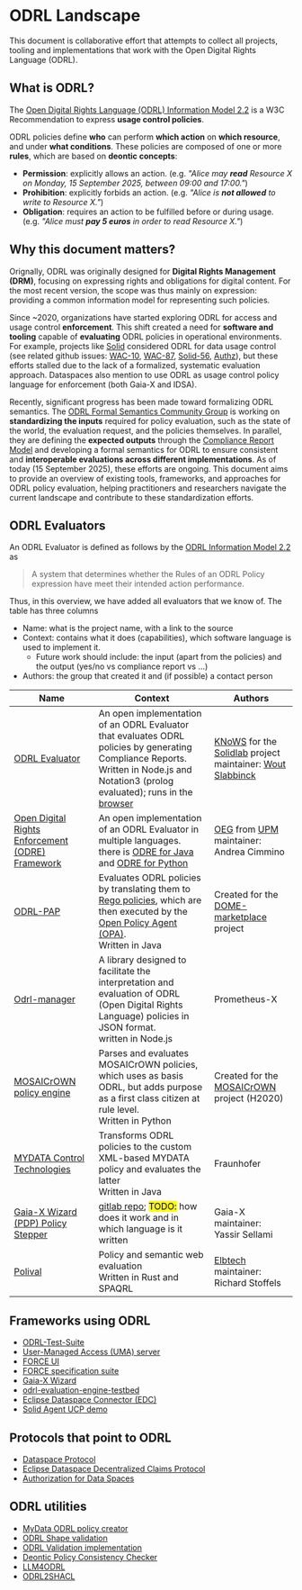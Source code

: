 # ODRL Landscape

This document is collaborative effort that attempts to collect all projects, tooling and implementations that work with the Open Digital Rights Language (ODRL).

## What is ODRL?

The [Open Digital Rights Language (ODRL) Information Model 2.2](https://www.w3.org/TR/odrl-model/) is a W3C Recommendation to express **usage control policies**.

ODRL policies define **who** can perform **which action** on **which resource**, and under **what conditions**. These policies are composed of one or more **rules**, which are based on **deontic concepts**:
- **Permission**: explicitly allows an action. (e.g. *"Alice may **read** Resource X on Monday, 15 September 2025, between 09:00 and 17:00."*)  
- **Prohibition**: explicitly forbids an action. (e.g. *"Alice is **not allowed** to write to Resource X."*)  
- **Obligation**: requires an action to be fulfilled before or during usage. (e.g. *"Alice must **pay 5 euros** in order to read Resource X."*)  

## Why this document matters?

Orignally, ODRL was originally designed for **Digital Rights Management (DRM)**, focusing on expressing rights and obligations for digital content. 
For the most recent version, the scope was thus mainly on expression: providing a common information model for representing such policies.

Since ~2020, organizations have started exploring ODRL for access and usage control **enforcement**.
This shift created a need for **software and tooling** capable of **evaluating** ODRL policies in operational environments. 
For example, projects like [Solid](https://solidproject.org/TR/protocol) considered ODRL for data usage control (see related github issues: [WAC-10](https://github.com/solid/web-access-control-spec/issues/10), [WAC-87](https://github.com/solid/web-access-control-spec/issues/87), [Solid-56](https://github.com/solid/specification/issues/56#issuecomment-872020854), [Authz](https://solid.github.io/authorization-panel/authorization-ucr/#conditional-time)), but these efforts stalled due to the lack of a formalized, systematic evaluation approach.
Dataspaces also mention to use ODRL as usage control policy language for enforcement (both Gaia-X and IDSA).

Recently, significant progress has been made toward formalizing ODRL semantics.
The [ODRL Formal Semantics Community Group](https://w3id.org/odrl-fs/) is working on **standardizing the inputs** required for policy evaluation, such as the state of the world, the evaluation request, and the policies themselves.
In parallel, they are defining the **expected outputs** through the [Compliance Report Model](https://w3id.org/force/compliance-report) and developing a formal semantics for ODRL to ensure consistent and **interoperable evaluations across different implementations**.
As of today (15 September 2025), these efforts are ongoing.
This document aims to provide an overview of existing tools, frameworks, and approaches for ODRL policy evaluation, helping practitioners and researchers navigate the current landscape and contribute to these standardization efforts.

## ODRL Evaluators

An ODRL Evaluator is defined as follows by the [ODRL Information Model 2.2](https://www.w3.org/TR/odrl-model/) as

>  A system that determines whether the Rules of an ODRL Policy expression have meet their intended action performance.

Thus, in this overview, we have added all evaluators that we know of. 
The table has three columns
- Name: what is the project name, with a link to the source
- Context: contains what it does (capabilities), which software language is used to implement it. 
  - Future work should include: the input (apart from the policies) and the output (yes/no vs compliance report vs ...)
- Authors: the group that created it and (if possible) a contact person

| Name                                                                                                 | Context                                                                                                                                                                                                                                 | Authors                                                                                                                                                    |
| ---------------------------------------------------------------------------------------------------- | --------------------------------------------------------------------------------------------------------------------------------------------------------------------------------------------------------------------------------------- | ---------------------------------------------------------------------------------------------------------------------------------------------------------- |
| [ODRL Evaluator](https://w3id.org/force/evaluator)                                                   | An open implementation of an ODRL Evaluator that evaluates ODRL policies by generating Compliance Reports.<br> Written in Node.js and Notation3 (prolog evaluated); runs in the [browser](https://w3id.org/force/demo)                  | [KNoWS](https://knows.idlab.ugent.be/) for the [Solidlab](https://solidlab.be/) project <br/> maintainer: [Wout Slabbinck](mailto:wout.slabbinck@ugent.be) |
| [Open Digital Rights Enforcement (ODRE) Framework](https://github.com/ODRE-Framework/odre-framework) | An open implementation of an ODRL Evaluator in multiple languages. <br> there is [ODRE for Java](https://github.com/ODRE-Framework/odre-java) and [ODRE for Python](https://github.com/ODRE-Framework/odre-python)                      | [OEG](https://oeg.fi.upm.es/) from [UPM](https://www.upm.es/) <br> maintainer: Andrea Cimmino                                                              |
| [ODRL-PAP](https://github.com/wistefan/odrl-pap)                                                     | Evaluates ODRL policies by translating them to [Rego policies](https://www.openpolicyagent.org/docs/policy-language), which are then executed by the [Open Policy Agent (OPA)](https://www.openpolicyagent.org/).  <br> Written in Java | Created for the [DOME-marketplace](https://dome-marketplace.eu/about) project                                                                              |
| [Odrl-manager](https://github.com/Prometheus-X-association/odrl-manager)                             | A library designed to facilitate the interpretation and evaluation of ODRL (Open Digital Rights Language) policies in JSON format.     <br> written in Node.js                                                                          | Prometheus-X                                                                                                                                               |
| [MOSAICrOWN policy engine](https://github.com/mosaicrown/policy-engine)                              | Parses and evaluates MOSAICrOWN policies, which uses as basis ODRL, but adds purpose as a first class citizen at rule level.<br> Written in Python                                                                                      | Created for the [MOSAICrOWN](https://cordis.europa.eu/project/id/825333) project (H2020)                                                                   |
| [MYDATA Control Technologies](https://git.iese.fraunhofer.de/mydata)                                 | Transforms ODRL policies to the custom XML-based MYDATA policy and evaluates the latter <br> Written in Java                                                                                                                            | Fraunhofer                                                                                                                                                 |
| [Gaia-X Wizard (PDP) Policy Stepper](https://wizard.lab.gaia-x.eu/policyStepper)                     | [gitlab repo](https://gitlab.com/gaia-x/lab/gaia-x-onboarding-prototypes/gx-signing-tool); <mark>TODO:</mark> how does it work and in which language is it written                                                                      | Gaia-X <br> maintainer: Yassir Sellami                                                                                                                     |
| [Polival](https://codeberg.org/elbtech/Polival)                                                      | Policy and semantic web evaluation <br> Written in Rust and SPAQRL                                                                                                                                                                      | [Elbtech](https://elbtech.dev/) <br> maintainer: Richard Stoffels                                                                                          |


## Frameworks using ODRL

- [ODRL-Test-Suite](https://w3id.org/force/test-suite)
- [User-Managed Access (UMA) server](https://github.com/SolidLabResearch/user-managed-access)
- [FORCE UI](https://w3id.org/force/demo)
- [FORCE specification suite](https://w3id.org/force)
- [Gaia-X Wizard](https://wizard.lab.gaia-x.eu/development)
- [odrl-evaluation-engine-testbed](https://gitlab.com/gaia-x/lab/policy-reasoning/odrl-toolbox/-/tree/main/odrl-evaluation-engine-testbed)
- [Eclipse Dataspace Connector (EDC)](https://github.com/eclipse-edc/Connector)
- [Solid Agent UCP demo](https://github.com/SolidLabResearch/Solid-Agent/tree/feat/sosy/documentation/ucp)


## Protocols that point to ODRL

- [Dataspace Protocol](https://eclipse-dataspace-protocol-base.github.io/DataspaceProtocol)
- [Eclipse Dataspace Decentralized Claims Protocol](https://eclipse-dataspace-dcp.github.io/decentralized-claims-protocol/)
- [Authorization for Data Spaces](https://spec.knows.idlab.ugent.be/A4DS/L1/latest/)

## ODRL utilities

- [MyData ODRL policy creator](https://odrl-pap.mydata-control.de/)
- [ODRL Shape validation](https://github.com/woutslabbinck/ODRL-shape)
- [ODRL Validation implementation](https://odrlapi.appspot.com/)
- [Deontic Policy Consistency Checker](https://knowledgeonwebscale.github.io/n3s-policy-consistency-checker/)
- [LLM4ODRL](https://github.com/Daham-Mustaf/LLM4ODRL)
- [ODRL2SHACL](https://github.com/paolo7/ODRL2SHACL)

